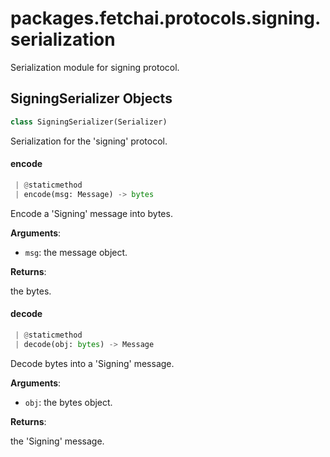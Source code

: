 <a name="packages.fetchai.protocols.signing.serialization"></a>
# packages.fetchai.protocols.signing.serialization

Serialization module for signing protocol.

<a name="packages.fetchai.protocols.signing.serialization.SigningSerializer"></a>
## SigningSerializer Objects

```python
class SigningSerializer(Serializer)
```

Serialization for the 'signing' protocol.

<a name="packages.fetchai.protocols.signing.serialization.SigningSerializer.encode"></a>
#### encode

```python
 | @staticmethod
 | encode(msg: Message) -> bytes
```

Encode a 'Signing' message into bytes.

**Arguments**:

- `msg`: the message object.

**Returns**:

the bytes.

<a name="packages.fetchai.protocols.signing.serialization.SigningSerializer.decode"></a>
#### decode

```python
 | @staticmethod
 | decode(obj: bytes) -> Message
```

Decode bytes into a 'Signing' message.

**Arguments**:

- `obj`: the bytes object.

**Returns**:

the 'Signing' message.

